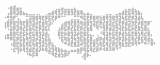 
⠀⠠⣶⣾⣤⡤⠀⠀⠀⠀⠀⠀⠀⠀⠀⠀⢀⣀⣤⣀⣀⣀⣄⠀⠀⠀⠀⠀⠀⠀⠀⠀⠀⠀⠀⠀⠀⠀⡀⣀⣠⡀⠀⠀⠀⠀⠀⠀
⠀⢠⣿⢿⣽⣿⣦⣄⣀⣀⢀⡀⠀⢀⣤⣾⢿⣻⡽⣟⣿⣻⣟⣿⢿⣄⣤⣀⠀⠀⠀⠀⣀⣀⠀⣀⣤⣾⣟⣯⢿⣻⣷⡄⠀⠀⠀⠀
⠐⢛⣻⡟⢡⡀⠀⣉⣽⣿⣿⢿⣟⡿⣯⣟⡿⠛⠉⠁⠀⣀⣉⣉⠻⣯⣟⡿⣿⢿⣳⣿⢿⣻⣿⣻⣽⢷⣯⣟⡿⣽⣾⢧⠀⠀⠀⠀
⢰⣿⡿⣿⣻⢿⣟⣿⣻⣽⡾⣟⣾⢿⣽⠎⠀⠀⣠⣾⢿⣟⣿⣻⢿⣾⣿⣻⣽⣟⡿⣞⣿⣽⣞⣯⣟⡿⣾⣽⣻⣟⡾⣿⣻⡿⠁⠀
⠘⠩⣽⡿⣽⢿⣞⣯⣷⢯⣟⡿⣽⣯⡇⠀⠀⣰⡿⣯⡿⣞⣯⣟⡿⣞⣷⣿⠈⠻⠙⣻⡿⣾⣽⣻⢾⣟⣷⣯⡷⣟⣿⣳⣿⣆⠀⠀
⢀⣤⣿⣿⢯⣟⣯⡷⣟⣯⣿⣻⣽⣾⡄⠀⠀⣿⣟⡷⣿⣻⣽⡾⣟⣿⣯⣄⡀⢀⠘⢿⣽⡷⣯⣟⡿⣾⣳⣯⣟⣿⣳⢿⣞⣿⡄⠀
⠘⠛⠿⣯⡿⣯⣷⢿⣻⣽⡾⣽⣳⣯⣧⠀⠀⠘⣯⢿⣷⣻⢷⣻⣯⣷⣯⣿⣠⣾⡿⣾⢿⣽⣻⢾⡿⣽⡷⣯⢿⣞⡿⣯⢿⣾⣦⠀
⠀⠀⠰⣿⣟⣷⣯⢿⣯⢷⣿⣻⣽⣳⡿⣧⡀⠀⠈⠛⠾⣟⣿⣽⠾⣻⣯⣟⣿⣳⢿⣯⢿⣞⡿⣯⢿⣷⣻⣟⠿⠻⠛⠉⠛⠊⠿⠃
⠀⠀⠐⣞⢻⡷⢿⣻⣾⣟⣾⡽⠷⢿⣽⣻⢿⣷⣦⣤⣀⣤⣤⣶⡿⢿⣯⢿⣞⡿⠟⠺⠿⠽⠿⠙⠉⠀⠀⠀⠀⠀⠀⠀⠀⠀⠀⠀
⠀⠀⠀⠀⠈⠀⠀⠘⠷⡯⠿⠀⠀⠀⠉⠻⣟⣾⣳⡿⠏⠀⠀⠉⢁⣾⡷⠄⠀⠀⠀⠀⠀⠀⠀⠀⠀⠀⠀⠀⠀⠀⠀⠀⠀⠀⠀⠀
⠀⠀⠀⠀⠀⠀⠀⠀⠀⠀⠀⠀⠀⠀⠀⠀⠀⠀⠀⠀⠀⠀⠀⠀⠀⠙⠀⠀⠀⠀⠀⠀⠀⠀⠀⠀⠀⠀⠀⠀⠀⠀⠀⠀⠀⠀⠀⠀

